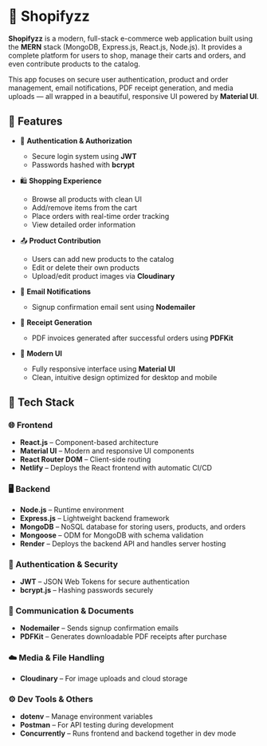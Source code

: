# 🛒 Shopifyzz

**Shopifyzz** is a modern, full-stack e-commerce web application built using the **MERN** stack (MongoDB, Express.js, React.js, Node.js). It provides a complete platform for users to shop, manage their carts and orders, and even contribute products to the catalog.

This app focuses on secure user authentication, product and order management, email notifications, PDF receipt generation, and media uploads — all wrapped in a beautiful, responsive UI powered by **Material UI**.

## 🚀 Features

- 🔐 **Authentication & Authorization**
  - Secure login system using **JWT**
  - Passwords hashed with **bcrypt**

- 🛍️ **Shopping Experience**
  - Browse all products with clean UI
  - Add/remove items from the cart
  - Place orders with real-time order tracking
  - View detailed order information

- 📤 **Product Contribution**
  - Users can add new products to the catalog
  - Edit or delete their own products
  - Upload/edit product images via **Cloudinary**

- 📧 **Email Notifications**
  - Signup confirmation email sent using **Nodemailer**

- 🧾 **Receipt Generation**
  - PDF invoices generated after successful orders using **PDFKit**

- 💅 **Modern UI**
  - Fully responsive interface using **Material UI**
  - Clean, intuitive design optimized for desktop and mobile

## 🧰 Tech Stack

### 🌐 Frontend
- **React.js** – Component-based architecture
- **Material UI** – Modern and responsive UI components
- **React Router DOM** – Client-side routing
- **Netlify** – Deploys the React frontend with automatic CI/CD

### 🖥️ Backend
- **Node.js** – Runtime environment
- **Express.js** – Lightweight backend framework
- **MongoDB** – NoSQL database for storing users, products, and orders
- **Mongoose** – ODM for MongoDB with schema validation
- **Render** – Deploys the backend API and handles server hosting

### 🔐 Authentication & Security
- **JWT** – JSON Web Tokens for secure authentication
- **bcrypt.js** – Hashing passwords securely

### 📧 Communication & Documents
- **Nodemailer** – Sends signup confirmation emails
- **PDFKit** – Generates downloadable PDF receipts after purchase

### ☁️ Media & File Handling
- **Cloudinary** – For image uploads and cloud storage

### ⚙️ Dev Tools & Others
- **dotenv** – Manage environment variables
- **Postman** – For API testing during development
- **Concurrently** – Runs frontend and backend together in dev mode
